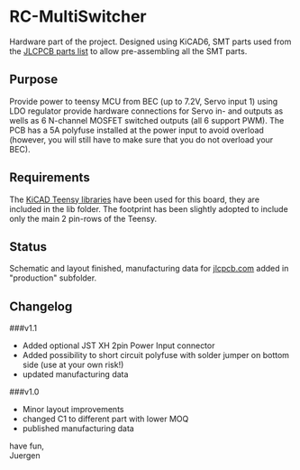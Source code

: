 # RC-MultiSwitcher
Hardware part of the project. Designed using KiCAD6, SMT parts used from the [JLCPCB parts list](https://jlcpcb.com/parts) to allow pre-assembling all the SMT parts.

## Purpose
Provide power to teensy MCU from BEC (up to 7.2V, Servo input 1) using LDO regulator provide hardware connections for Servo in- and outputs as wells as 6 N-channel MOSFET switched outputs (all 6 support PWM). The PCB has a 5A polyfuse installed at the power input to avoid overload (however, you will still have to make sure that you do not overload your BEC).

## Requirements
The [KiCAD Teensy libraries](https://github.com/XenGi/teensy_library) have been used for this board, they are included in the lib folder. The footprint has been slightly adopted to include only the main 2 pin-rows of the Teensy.

## Status
Schematic and layout finished, manufacturing data for [jlcpcb.com](https://jlcpcb.com/) added in "production" subfolder. 

## Changelog
###v1.1
- Added optional JST XH 2pin Power Input connector
- Added possibility to short circuit polyfuse with solder jumper on bottom side (use at your own risk!)
- updated manufacturing data

###v1.0
- Minor layout improvements
- changed C1 to different part with lower MOQ
- published manufacturing data
  
    
have fun,  
Juergen